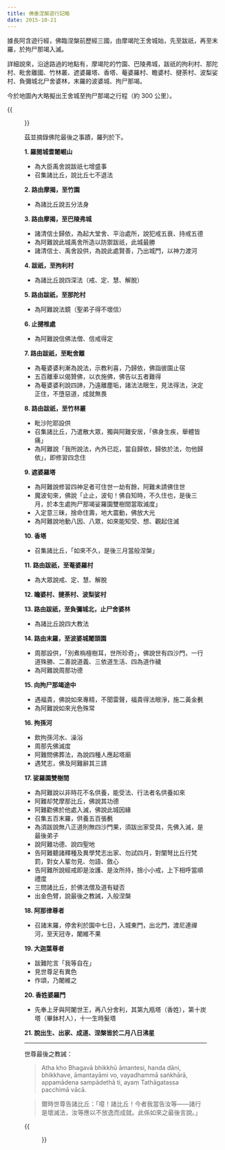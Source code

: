 ```yaml
---
title: 佛垂涅槃遊行記略
date: 2015-10-21
---
```


據長阿含遊行經，佛臨涅槃前歷經三國，由摩竭陀王舍城始，先至跋祇，再至末羅，於拘尸那竭入滅。

詳細說來，沿途路過的地點有，摩竭陀的竹園、巴陵弗城，跋祇的拘利村、那陀村、毗舍離國、竹林叢、遮婆羅塔、香塔、菴婆羅村、瞻婆村、揵荼村、波梨娑村、負彌城北尸舍婆林，末羅的波婆城、拘尸那竭。

今於地圖內大略擬出王舍城至拘尸那竭之行程（約 300 公里）。

{{<figure src="posts/road-to-nibbana.jpg" title="佛垂涅槃遊行圖">}}

茲並摘錄佛陀最後之事蹟，羅列於下。

__1. 羅閱城耆闍崛山__

- 為大臣禹舍說跋祇七增盛事
- 召集諸比丘，說比丘七不退法

__2. 路由摩揭，至竹園__

- 為諸比丘說五分法身

__3. 路由摩揭，至巴陵弗城__

- 諸清信士歸依，為起大堂舍、平治處所，說犯戒五衰、持戒五德
- 為阿難說此城禹舍所造以防禦跋祇，此城最勝
- 諸清信士、禹舍設供，為說此處賢善，乃出城門，以神力渡河

__4. 跋祇，至拘利村__

- 為諸比丘說四深法（戒、定、慧、解脫）

__5. 路由跋祇，至那陀村__

- 為阿難說法鏡（聖弟子得不壞信）

__6. 止揵椎處__

- 為阿難說信佛法僧、信戒得定

__7. 路由跋祇，至毗舍離__

- 為菴婆婆利漸為說法，示教利喜，乃歸依，佛詣彼園止宿
- 五百離車以偈贊佛，以衣施佛，佛告以五者難得
- 為菴婆婆利說四諦，乃遠離塵垢，諸法法眼生，見法得法，決定正住，不墮惡道，成就無畏

__8. 路由跋祇，至竹林叢__

- 毗沙陀耶設供
- 召集諸比丘，乃遣散大眾，獨與阿難安居，「佛身生疾，舉體皆痛」
- 為阿難說「我所說法，內外已訖，當自歸依，歸依於法，勿他歸依」，即修習四念住

__9. 遮婆羅塔__

- 為阿難說修習四神足者可住世一劫有餘，阿難未請佛住世
- 魔波旬來，佛說「止止，波旬！佛自知時，不久住也，是後三月，於本生處拘尸那竭娑羅園雙樹間當取滅度」
- 入定意三昧，捨命住壽，地大震動，佛放大光
- 為阿難說地動八因、八眾，如來能知受、想、觀起住滅

__10. 香塔__

- 召集諸比丘，「如來不久，是後三月當般涅槃」

__11. 路由跋祇，至菴婆羅村__

- 為大眾說戒、定、慧、解脫

__12. 瞻婆村、揵荼村、波梨娑村__

__13. 路由跋祇，至負彌城北，止尸舍婆林__

- 為諸比丘說四大教法

__14. 路由末羅，至波婆城闍頭園__

- 周那設供，「別煮栴檀樹耳，世所珍奇」，佛說世有四沙門，一行道殊勝、二善說道義、三依道生活、四為道作穢
- 為阿難說周那功德

__15. 向拘尸那竭途中__

- 遇福貴，佛說如來專精，不聞雷聲，福貴得法眼淨，施二黃金㲲
- 為阿難說如來光色殊常

__16. 拘孫河__

- 飲拘孫河水、澡浴
- 周那先佛滅度
- 阿難問佛葬法，為說四種人應起塔廟
- 遇梵志，佛及阿難辭其三請

__17. 娑羅園雙樹間__

- 為阿難說以非時花不名供養，能受法、行法者名供養如來
- 阿難却梵摩那比丘，佛說其功德
- 阿難勸佛於他處入滅，佛說此城因緣
- 召集五百末羅，供養五百張㲲
- 為須跋說無八正道則無四沙門果，須跋出家受具，先佛入滅，是最後弟子
- 說阿難功德、說四聖地
- 告阿難聽諸釋種及異學梵志出家、勿試四月，對闡弩比丘行梵罰，對女人輩勿見、勿語、斂心
- 告阿難所說經戒即是汝護、是汝所持，捨小小戒，上下相呼當順禮度
- 三問諸比丘，於佛法僧及道有疑否
- 出金色臂，說最後之教誡，入般涅槃

__18. 阿那律尊者__

- 召諸末羅，停舍利於園中七日，入城東門，出北門，渡尼連禪河，至天冠寺，闍維不果

__19. 大迦葉尊者__

- 跋難陀言「我等自在」
- 見世尊足有異色
- 作頌，乃闍維之

__20. 香姓婆羅門__

- 先奉上牙與阿闍世王，再八分舍利，其第九瓶塔（香姓），第十炭塔（畢鉢村人），十一生時髮塔

__21. 說出生、出家、成道、涅槃皆於二月八日沸星__

---

世尊最後之教誡：

> Atha kho Bhagavā bhikkhū āmantesi, handa dāni, bhikkhave, āmantayāmi vo, vayadhammā saṅkhārā, appamādena sampādethā ti, ayaṃ Tathāgatassa pacchimā vācā.

> 爾時世尊告諸比丘：「噫！諸比丘！今者我當告汝等——諸行是壞滅法，汝等應以不放逸而成就。此係如來之最後言說。」

{{<figure src="posts/pava-stupa.jpg" title="波婆城周那住處所建之窣堵坡，佛陀最後應供處（維基百科）">}}